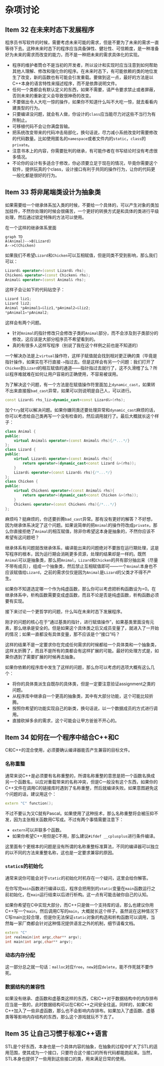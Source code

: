 # 杂项讨论

## Item 32 在未来时态下发展程序

程序员书写软件的时候，需要考虑未来可能的需求，但是不要为了未来的需求一直等待下去。这种未来时态下的程序应当具备弹性、健壮性、可信赖度，是一种准备好为未来的需求而改变的能力，而不是一种把未来的需求具体化的实现。

+ 程序的维护者筒仓不是当初的开发者，所以设计和实现时应当注意到如何帮助其他人理解、修改和强化你的程序。在未来时态下，有可能依赖的类的地位发生了改变，新的函数也有可能会引发重载。要做到这一点，最好的方法是以C++本身的语言特性来描述程序，而不是依靠说明文件。
+ 任何一个类都会有默认定义的东西，如果不需要，请严令要求禁止或者屏蔽，否则未来的重新定义会导致很神奇的改变。
+ 不要做出令人大吃一惊的操作，如果你不知道什么叫不大吃一惊，就去看看内建类型的行为。
+ 只要编译没问题，就会有人做，你设计的`class`应当能尽力对这些不当行为有所制止。
+ 可移植代码不会让你满盘皆输。
+ 把系统改变带来的代码冲击局部化，换句话说，尽力减小系统改变时需要修改的代码数量。比如使用匿名的`namespace`或者文件内的`static`，`class`的`private`。
+ 注意书本上的内容，你需要批判的继承，有可能作者在书写结论时没有考虑很多情况。
+ 不论你的设计有多适合于修改，你必须要立足于现在的情况，毕竟你需要这个软件，提供玩真的个class，设计接口有利于共同的操作行为，让你的代码更一般化都是很好的行为。

## Item 33 将非尾端类设计为抽象类

如果需要给一个继承体系加入类的时候，不要给一个具体的，可以产生对象的类加加挂件，不然你处理的时候会很痛苦，一个更好的转换方式是和具体的类进行平级处理，然后通过锁定特殊的方法可以使用。

在一个这样的继承体系里面

```mermaid
graph TD
A(Animal)-->B(Lizard)
A-->C(Chicken)
```

如果我们不希望`Lizard`和`Chicken`可以互相赋值，但是同类不受到影响，那么我们可以：

```c++
Lizard& operator=(const Lizard& rhs);
Chicken& operator=(const Chicken& rhs);
Animal& operator=(const Animal& rhs);
```

这样子会让如下的代码钻空子：

```c++
Lizard liz1;
Lizard liz2;
Animal *pAnimal1=&liz1,*pAnimal2=&liz2;
*pAnimal1=*pAnimal2;
```

这样会有两个问题。

+ 针对`Animal`的指针修改只会修改子类的`Animal`部分，而不会涉及到子类部分的修改，这应该是大部分程序员不希望看到的。
+ 真的有很多人这样写程序（别说了我在这个样例之前也是不知道的）

一个解决办法是上`virtual`操作符，这样子赋值就会找到相对更正确的类（毕竟是指针操作，如果实在不行直接`->`指过去。但是这样会有另一个问题：我们打开了`Chicken`到`Lizard`的相互赋值的通道——指针指过去就行了，这不久滑稽了么？所以程序难就难在如何让用户容易的正确使用，不容易被误用。

为了解决这个问题，有一个方法是在赋值操作符里面加上`dynamic_cast`，如果转不出来直接报`bad_cast`异常，如果可以则说明是自己人，可以进行。

```c++
const Lizard& rhs_liz=dynamic_cast<const Lizard&>(rhs);
```

加个`try`就可以解决问题。如果你嫌同类还要处理异常和`dynamic_cast`麻烦的话，你可以考虑给自己类再写一个没有检查的，然后调用就行了。最后大概就长这个样子：

```c++
class Animal {
public:
    virtual Animal& operator=(const Animal& rhs){/*...*/}
};
class Lizard {
public:
    virtual Lizard& operator=(const Animal& rhs){
        return operator=(dynamic_cast<const Lizard &>(rhs));
    }
    Lizard& operator=(const Lizard& rhs){/*...*/}
};
class Chicken {
public:
    virtual Chicken& operator=(const Animal& rhs){
        return operator=(dynamic_cast<const Chicken &>(rhs));
    }
    Chicken& operator=(const Chicken& rhs){/*...*/}
};
```

麻烦吗？挺麻烦的，你还要折腾`bad_cast`异常。那有没有更好的解答？不好想，因为继承体系决定了这个问题。如果说简单的把`Animal`的操作符改成`private`，那么你直接拒绝了`Animal`的相互赋值，除非你希望这本身是抽象的，不然你应该不希望有这问题吧？

继承体系有问题就改继承体系，编译能出来的问题绝对不要放在运行期处理，这是写程序的根本，因为运行期会消耗更多资源，处理的结果却是一样的。既然`Animal`可以是抽象类，那么把`Animal`，`Lizard`和`Chicken`的共有部分抽出来（尽量不带有成员），组成一个抽象类，然后禁止互相赋值即可——一个`Animal`本身也不应该赋值给`Lizard`，之前的需求仅仅是因为`Animal`是`Lizard`的父类才不得不产生。

如果你不知道选定哪一个作为纯虚函数，那么你可以考虑把析构函数设为=0。在继承体系中，析构函数需要变成虚函数，而且不论是否是纯虚函数，析构函数必须要有实现。

接下来讨论一个更哲学的问题，什么叫在未来时态下发展程序。

刚才的问题的核心在于“通过基类的指针，进行赋值操作”，如果基类里面没有元素，那么继承是安全的。但是如果这个具体类之后又成员变量了，就进入了一开始的情况；如果一直都没有具体变量，那不应该是个“接口”吗？

这样的结果不是一定要求你在完成任何需求的时候都给一个具体类和一个抽象类，这样太折腾了，而且不是所有的类都会有这样扩展的可能。最好的处理方式是，如果你遇到了需要扩展的时候再去抽象。

如果你依赖的程序库中发生了这样的问题，那么你可以考虑的选项大概有这么几个：

+ 将你的具体类派生自既存的具体类，但是一定要注意验证assignment之类的问题。
+ 从程序库中继承自一个更高的抽象类，其中有大部分功能，这个可能比较折腾。
+ 按照你希望的功能实现自己的新类，换句话说，以一个数据成员的方式进行调用。
+ 直接砍掉多余的需求，这个可能会让甲方爸爸不开心的。

## Item 34 如何在一个程序中结合C++和C

C和C++的混合使用，必须要确认编译器能否产生兼容的目标文件。

### 名称重整

通常来说C++是必须要有名称重整的，所谓名称重整的意思是把一个函数名换成另一个函数名，以应对重载带来的名称冲突，但是C一般没有这个东西，如果你的C++文件在调用C的链接库时遇到了名称重整，然后就编译失败。如果意图避免这个问题的话，建议用这个：

```c++
extern "C" function();
```

不过不要认为又C就有Pascal。如果使用了这种技术，那么名称重整将会被压抑不发，因为主张相关函数用C写成。不过有两个事情需要注意下：

+ `extern`可以并联多个函数。
+ 如果你希望C++用但是C不用，那么建议`#ifdef __cplusplus`进行条件编译。

这里面有个更根本的问题是没有所谓的名称重整标准算法，不同的编译器可以独立的以不同的方法来重整名称，这也是一定要求兼容的原因。

### `static`s的初始化

通常来说你可能会对于`static`的初始化时机存在一个疑问，这里会给你解答。

在你写完`main`函数进行编译以后，程序会把用到的`static`变量在`main`函数运行之前初始化，在`main`运行结束以后进行析构。这一点有可能击破你自己的认知。

如果你希望在C中实现大部分，而C++只是做一个支持库的话，那么也建议你用C++写一个`main`，然后调用C写的`main`，大概就长这个样子。虽然说在这种情况下C写main比较合理，但是你无法保证`static`对象的构造和析构函数可以调用，当然每一家厂商都会针对这种情况提供语言之外的机制，细节请看文档。

```C++
extern "C"
int realmain(int argc,char** argv);
int main(int argc,char** argv);
```

### 动态内存分配

这一部分总之就一句话：`malloc`对应`free`，`new`对应`delete`，能不作死就不要作死。

### 数据结构的兼容性

如果没有继承、虚函数和虚基类这样的东西，C和C++对于数据结构中的内存排布应当是一致的，此时数据结构可以在C和C++之间安全往返。同样的，如果C和C++加入了一些非虚函数，那么也不会影响内存排布。如果加入了虚函数、虚基类等等影响内存结构的东西，那么这个游戏就玩不下去了。

## Item 35 让自己习惯于标准C++语言

STL是个好东西，本身也是一个具体内容的抽象，在抽象的过程中扩大了STL的适用范围，使其成为一个接口，只要符合这个接口的所有代码都能跑起来。当然，STL本身也提供了一些用到这些接口的类，用来满足日常的使用。